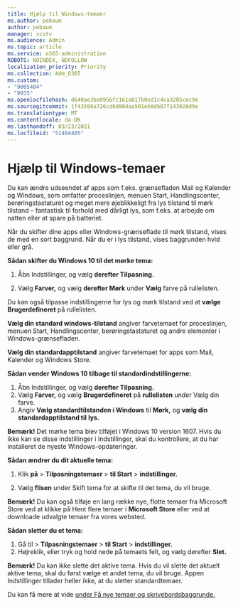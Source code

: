 ```yaml
---
title: Hjælp til Windows-temaer
ms.author: pebaum
author: pebaum
manager: scotv
ms.audience: Admin
ms.topic: article
ms.service: o365-administration
ROBOTS: NOINDEX, NOFOLLOW
localization_priority: Priority
ms.collection: Adm_O365
ms.custom:
- "9005404"
- "9935"
ms.openlocfilehash: d640ae3ba9956fc161a017b0ed1c4ca3205cec9e
ms.sourcegitcommit: 1f43598a726cdb9904aa501eb8db87f143020d9e
ms.translationtype: MT
ms.contentlocale: da-DK
ms.lasthandoff: 03/23/2021
ms.locfileid: "51404405"
---
```

# <a name="help-with-windows-themes"></a>Hjælp til Windows-temaer

Du kan ændre udseendet af apps som f.eks. grænsefladen Mail og Kalender og Windows, som omfatter proceslinjen, menuen Start, Handlingscenter, berøringstastaturet og meget mere øjeblikkeligt fra lys tilstand til mørk tilstand – fantastisk til forhold med dårligt lys, som f.eks. at arbejde om natten eller at spare på batteriet.  

Når du skifter dine apps eller Windows-grænseflade til mørk tilstand, vises de med en sort baggrund. Når du er i lys tilstand, vises baggrunden hvid eller grå.
 
**Sådan skifter du Windows 10 til det mørke tema:**

1. Åbn Indstillinger, og vælg **derefter Tilpasning.**
  
1. Vælg **Farver,** og vælg **derefter Mørk** under **Vælg** farve på rullelisten.

Du kan også tilpasse indstillingerne for lys og mørk tilstand ved at **vælge Brugerdefineret** på rullelisten.

**Vælg din standard windows-tilstand** angiver farvetemaet for proceslinjen, menuen Start, Handlingscenter, berøringstastaturet og andre elementer i Windows-grænsefladen.  

**Vælg din standardapptilstand** angiver farvetemaet for apps som Mail, Kalender og Windows Store.
 
**Sådan vender Windows 10 tilbage til standardindstillingerne:**

1. Åbn Indstillinger, og vælg **derefter Tilpasning.**  
1. Vælg **Farver,** og vælg **Brugerdefineret** på **rullelisten** under Vælg din farve.  
1. Angiv **Vælg standardtilstanden i Windows** til **Mørk,** og **vælg din standardapptilstand til** **lys.**

**Bemærk!** Det mørke tema blev tilføjet i Windows 10 version 1607. Hvis du ikke kan se disse indstillinger i Indstillinger, skal du kontrollere, at du har installeret de nyeste Windows-opdateringer.

**Sådan ændrer du dit aktuelle tema:**

1. Klik **på**  >  **Tilpasningstemaer**  >  **til Start**  >  **indstillinger.**  

1. Vælg **flisen** under Skift tema for at skifte til det tema, du vil bruge. 

**Bemærk!** Du kan også tilføje en lang række nye, flotte temaer fra Microsoft Store ved at klikke på Hent flere temaer i **Microsoft Store** eller ved at downloade udvalgte temaer fra vores websted.

**Sådan sletter du et tema:**

1. Gå til   >  **Tilpasningstemaer**  >  **til Start**  >  **indstillinger.** 
1. Højreklik, eller tryk og hold nede på temaets felt, og vælg derefter **Slet.** 

**Bemærk!** Du kan ikke slette det aktive tema. Hvis du vil slette det aktuelt aktive tema, skal du først vælge et andet tema, du vil bruge. Appen Indstillinger tillader heller ikke, at du sletter standardtemaer.

Du kan få mere at vide [under Få nye temaer og skrivebordsbaggrunde.](https://support.microsoft.com/windows/get-new-themes-and-desktop-backgrounds-09e3e0a6-02e3-5ecd-22a1-5d048e3cb0d3)
